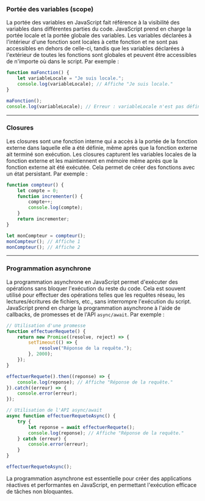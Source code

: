 ### Portée des variables (scope)

La portée des variables en JavaScript fait référence à la visibilité des variables dans différentes parties du code. JavaScript prend en charge la portée locale et la portée globale des variables. Les variables déclarées à l'intérieur d'une fonction sont locales à cette fonction et ne sont pas accessibles en dehors de celle-ci, tandis que les variables déclarées à l'extérieur de toutes les fonctions sont globales et peuvent être accessibles de n'importe où dans le script. Par exemple :

```js
function maFonction() {
    let variableLocale = "Je suis locale.";
    console.log(variableLocale); // Affiche "Je suis locale."
}

maFonction();
console.log(variableLocale); // Erreur : variableLocale n'est pas définie

```

---
### Closures

Les closures sont une fonction interne qui a accès à la portée de la fonction externe dans laquelle elle a été définie, même après que la fonction externe ait terminé son exécution. Les closures capturent les variables locales de la fonction externe et les maintiennent en mémoire même après que la fonction externe ait été exécutée. Cela permet de créer des fonctions avec un état persistant. Par exemple :

```js
function compteur() {
    let compte = 0;
    function incrementer() {
        compte++;
        console.log(compte);
    }
    return incrementer;
}

let monCompteur = compteur();
monCompteur(); // Affiche 1
monCompteur(); // Affiche 2
```

---
### Programmation asynchrone

La programmation asynchrone en JavaScript permet d'exécuter des opérations sans bloquer l'exécution du reste du code. Cela est souvent utilisé pour effectuer des opérations telles que les requêtes réseau, les lectures/écritures de fichiers, etc., sans interrompre l'exécution du script. JavaScript prend en charge la programmation asynchrone à l'aide de callbacks, de promesses et de l'API `async/await`. Par exemple :

```js
// Utilisation d'une promesse
function effectuerRequete() {
    return new Promise((resolve, reject) => {
        setTimeout(() => {
            resolve("Réponse de la requête.");
        }, 2000);
    });
}

effectuerRequete().then((reponse) => {
    console.log(reponse); // Affiche "Réponse de la requête."
}).catch((erreur) => {
    console.error(erreur);
});

// Utilisation de l'API async/await
async function effectuerRequeteAsync() {
    try {
        let reponse = await effectuerRequete();
        console.log(reponse); // Affiche "Réponse de la requête."
    } catch (erreur) {
        console.error(erreur);
    }
}

effectuerRequeteAsync();

```

La programmation asynchrone est essentielle pour créer des applications réactives et performantes en JavaScript, en permettant l'exécution efficace de tâches non bloquantes.